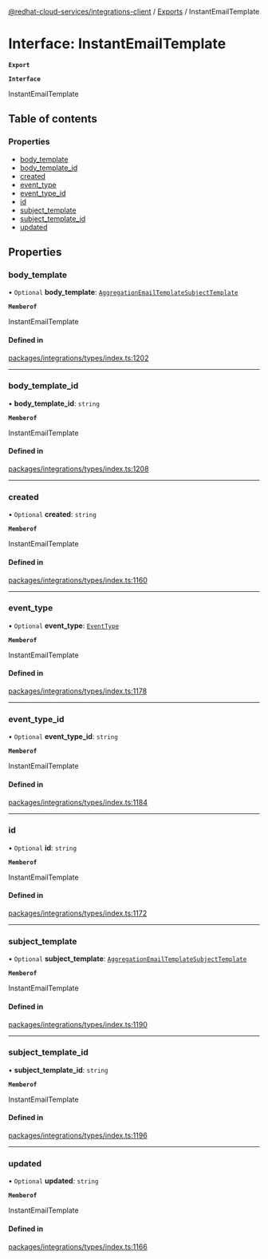 [@redhat-cloud-services/integrations-client](../README.md) / [Exports](../modules.md) / InstantEmailTemplate

# Interface: InstantEmailTemplate

**`Export`**

**`Interface`**

InstantEmailTemplate

## Table of contents

### Properties

- [body\_template](InstantEmailTemplate.md#body_template)
- [body\_template\_id](InstantEmailTemplate.md#body_template_id)
- [created](InstantEmailTemplate.md#created)
- [event\_type](InstantEmailTemplate.md#event_type)
- [event\_type\_id](InstantEmailTemplate.md#event_type_id)
- [id](InstantEmailTemplate.md#id)
- [subject\_template](InstantEmailTemplate.md#subject_template)
- [subject\_template\_id](InstantEmailTemplate.md#subject_template_id)
- [updated](InstantEmailTemplate.md#updated)

## Properties

### body\_template

• `Optional` **body\_template**: [`AggregationEmailTemplateSubjectTemplate`](AggregationEmailTemplateSubjectTemplate.md)

**`Memberof`**

InstantEmailTemplate

#### Defined in

[packages/integrations/types/index.ts:1202](https://github.com/RedHatInsights/javascript-clients/blob/master/packages/integrations/types/index.ts#L1202)

___

### body\_template\_id

• **body\_template\_id**: `string`

**`Memberof`**

InstantEmailTemplate

#### Defined in

[packages/integrations/types/index.ts:1208](https://github.com/RedHatInsights/javascript-clients/blob/master/packages/integrations/types/index.ts#L1208)

___

### created

• `Optional` **created**: `string`

**`Memberof`**

InstantEmailTemplate

#### Defined in

[packages/integrations/types/index.ts:1160](https://github.com/RedHatInsights/javascript-clients/blob/master/packages/integrations/types/index.ts#L1160)

___

### event\_type

• `Optional` **event\_type**: [`EventType`](EventType.md)

**`Memberof`**

InstantEmailTemplate

#### Defined in

[packages/integrations/types/index.ts:1178](https://github.com/RedHatInsights/javascript-clients/blob/master/packages/integrations/types/index.ts#L1178)

___

### event\_type\_id

• `Optional` **event\_type\_id**: `string`

**`Memberof`**

InstantEmailTemplate

#### Defined in

[packages/integrations/types/index.ts:1184](https://github.com/RedHatInsights/javascript-clients/blob/master/packages/integrations/types/index.ts#L1184)

___

### id

• `Optional` **id**: `string`

**`Memberof`**

InstantEmailTemplate

#### Defined in

[packages/integrations/types/index.ts:1172](https://github.com/RedHatInsights/javascript-clients/blob/master/packages/integrations/types/index.ts#L1172)

___

### subject\_template

• `Optional` **subject\_template**: [`AggregationEmailTemplateSubjectTemplate`](AggregationEmailTemplateSubjectTemplate.md)

**`Memberof`**

InstantEmailTemplate

#### Defined in

[packages/integrations/types/index.ts:1190](https://github.com/RedHatInsights/javascript-clients/blob/master/packages/integrations/types/index.ts#L1190)

___

### subject\_template\_id

• **subject\_template\_id**: `string`

**`Memberof`**

InstantEmailTemplate

#### Defined in

[packages/integrations/types/index.ts:1196](https://github.com/RedHatInsights/javascript-clients/blob/master/packages/integrations/types/index.ts#L1196)

___

### updated

• `Optional` **updated**: `string`

**`Memberof`**

InstantEmailTemplate

#### Defined in

[packages/integrations/types/index.ts:1166](https://github.com/RedHatInsights/javascript-clients/blob/master/packages/integrations/types/index.ts#L1166)
